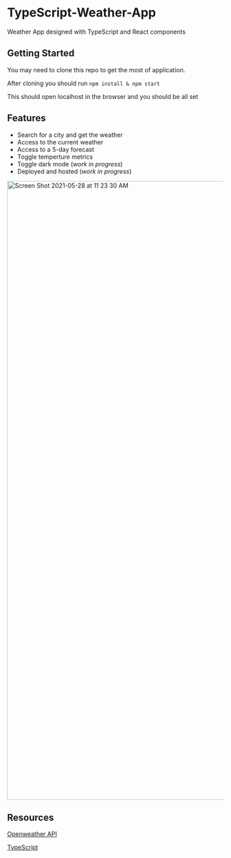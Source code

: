 # TypeScript-Weather-App
Weather App designed with TypeScript and React components

## Getting Started
You may need to clone this repo to get the most of application.

After cloning you should run
`npm install & npm start`

This should open localhost in the browser and you should be all set

## Features
- Search for a city and get the weather
- Access to the current weather
- Access to a 5-day forecast
- Toggle temperture metrics
- Toggle dark mode (*_work in progress_*)
- Deployed and hosted (*_work in progress_*)

<img width="1440" alt="Screen Shot 2021-05-28 at 11 23 30 AM" src="https://user-images.githubusercontent.com/73686621/120008785-51f01980-bfa9-11eb-9c70-8f7678a51c70.png">

## Resources

[Openweather API](https://openweathermap.org/api)

[TypeScript](https://www.typescriptlang.org/docs/handbook/intro.html)
